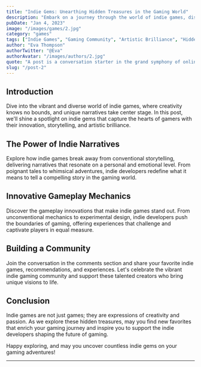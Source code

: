 ```yaml
---
title: "Indie Gems: Unearthing Hidden Treasures in the Gaming World"
description: "Embark on a journey through the world of indie games, discovering the unique narratives, innovative gameplay, and artistic brilliance that define these hidden treasures."
pubDate: "Jan 4, 2023"
image: "/images/games/2.jpg"
category: "games"
tags: ["Indie Games", "Gaming Community", "Artistic Brilliance", "Hidden Gems"]
author: "Eva Thompson"
authorTwitter: "@Eva"
authorAvatar: "/images/authors/2.jpg"
quote: "A post is a conversation starter in the grand symphony of online discussions."
slug: "/post-2"
---
```


## Introduction

Dive into the vibrant and diverse world of indie games, where creativity knows no bounds, and unique narratives take center stage. In this post, we'll shine a spotlight on indie gems that capture the hearts of gamers with their innovation, storytelling, and artistic brilliance.

## The Power of Indie Narratives

Explore how indie games break away from conventional storytelling, delivering narratives that resonate on a personal and emotional level. From poignant tales to whimsical adventures, indie developers redefine what it means to tell a compelling story in the gaming world.

## Innovative Gameplay Mechanics

Discover the gameplay innovations that make indie games stand out. From unconventional mechanics to experimental design, indie developers push the boundaries of gaming, offering experiences that challenge and captivate players in equal measure.

## Building a Community

Join the conversation in the comments section and share your favorite indie games, recommendations, and experiences. Let's celebrate the vibrant indie gaming community and support these talented creators who bring unique visions to life.

## Conclusion

Indie games are not just games; they are expressions of creativity and passion. As we explore these hidden treasures, may you find new favorites that enrich your gaming journey and inspire you to support the indie developers shaping the future of gaming.

Happy exploring, and may you uncover countless indie gems on your gaming adventures!

---

